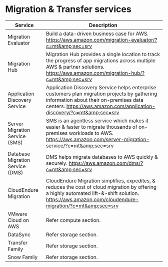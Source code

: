 # Migration & Transfer services
| Service      | Description                                     |
|--------------|-------------------------------------------------|
| Migration Evaluator | Build a data-driven business case for AWS. https://aws.amazon.com/migration-evaluator/?c=mt&amp;sec=srv |
| Migration Hub | Migration Hub provides a single location to track the progress of app migrations across multiple AWS & partner solutions. https://aws.amazon.com/migration-hub/?c=mt&amp;sec=srv |
| Application Discovery Service | Application Discovery Service helps enterprise customers plan migration projects by gathering information about their on-premises data centers. https://aws.amazon.com/application-discovery/?c=mt&amp;sec=srv |
| Server Migration Service (SMS) | SMS is an agentless service which makes it easier & faster to migrate thousands of on-premises workloads to AWS. https://aws.amazon.com/server-migration-service/?c=mt&amp;sec=srv |
| Database Migration Service (DMS) | DMS helps migrate databases to AWS quickly & securely. https://aws.amazon.com/dms/?c=mt&amp;sec=srv |
| CloudEndure Migration | CloudEndure Migration simplifies, expedites, & reduces the cost of cloud migration by offering a highly automated lift-&-shift solution. https://aws.amazon.com/cloudendure-migration/?c=mt&amp;sec=srv |
| VMware Cloud on AWS | Refer compute section. |
| DataSync | Refer storage section. |
| Transfer Family | Refer storage section. |
| Snow Family | Refer storage section. 
